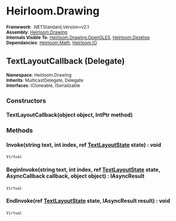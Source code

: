# Heirloom.Drawing

<small>**Framework**: .NETStandard,Version=v2.1</small>  
<small>**Assembly**: [Heirloom.Drawing](../Heirloom.Drawing/Heirloom.Drawing.md)</small>  
<small>**Internals Visible To**: [Heirloom.Drawing.OpenGLES](../Heirloom.Drawing.OpenGLES/Heirloom.Drawing.OpenGLES.md), [Heirloom.Desktop](../Heirloom.Desktop/Heirloom.Desktop.md)</small>  
<small>**Dependancies**: [Heirloom.Math](../Heirloom.Math/Heirloom.Math.md), [Heirloom.IO](../Heirloom.IO/Heirloom.IO.md)</small>  

## TextLayoutCallback (Delegate)
<small>**Namespace**: Heirloom.Drawing</sub></small>  
<small>**Inherits**: MulticastDelegate, Delegate</small>  
<small>**Interfaces**: ICloneable, ISerializable</small>  

### Constructors

#### TextLayoutCallback(object object, IntPtr method)

### Methods

#### <a name="INV1C27C217"></a>Invoke(string text, int index, ref [TextLayoutState](Heirloom.Drawing.TextLayoutState.md) state) : void

<small>`Virtual`</small>


#### <a name="BEGF7D2B0B0"></a>BeginInvoke(string text, int index, ref [TextLayoutState](Heirloom.Drawing.TextLayoutState.md) state, AsyncCallback callback, object object) : IAsyncResult

<small>`Virtual`</small>


#### <a name="ENDBAA0C958"></a>EndInvoke(ref [TextLayoutState](Heirloom.Drawing.TextLayoutState.md) state, IAsyncResult result) : void

<small>`Virtual`</small>


